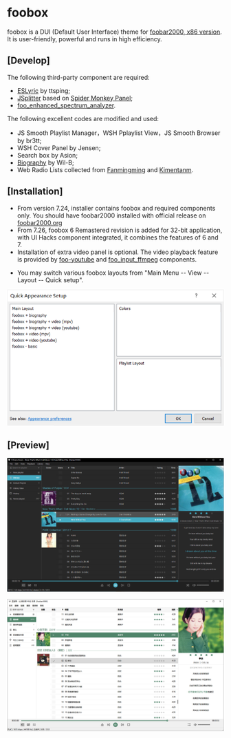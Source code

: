 # foobox
foobox is a DUI (Default User Interface) theme for [foobar2000, x86 version](https://www.foobar2000.org). It is user-friendly, powerful and runs in high efficiency.
## [Develop]
The following third-party component are required:   
* [ESLyric](https://github.com/ESLyric/release) by ttsping;  
* [JSplitter](https://foobar2000.ru/forum/viewtopic.php?t=6378) based on [Spider Monkey Panel](https://github.com/TheQwertiest/foo_spider_monkey_panel);  
* [foo_enhanced_spectrum_analyzer](https://hydrogenaud.io/index.php/topic,116014.0.html).  

The following excellent codes are modified and used:  
* JS Smooth Playlist Manager，WSH Pplaylist View，JS Smooth Browser by br3tt;  
* WSH Cover Panel by Jensen;  
* Search box by Asion;  
* [Biography](https://github.com/Wil-B/Biography) by Wil-B;  
* Web Radio Lists collected from [Fanmingming](https://github.com/fanmingming) and [Kimentanm](https://github.com/Kimentanm).  
## [Installation]   
* From version 7.24, installer contains foobox and required components only. You should have foobar2000 installed with official release on [foobar2000.org](https://www.foobar2000.org)  
* From 7.26, foobox 6 Remastered revision is added for 32-bit application, with UI Hacks component integrated, it combines the features of 6 and 7.    
* Installation of extra video panel is optional. The video playback feature is provided by [foo-youtube](https://fy.3dyd.com/download/) and [foo_input_ffmpeg](https://www.foobar2000.org/components/view/foo_input_ffmpeg) components.   

<!--
Unpack the latest release package and then:
* Copy "themes" folder to your foobar2000 installation directory;
* Copy all folders of "profile" to foobar2000 profile directory;
* Biography panel(Wil-B) requires [fontawesome-webfont.ttf](https://ghproxy.com/https://github.com/beakerbrowser/beakerbrowser.com/raw/master/fonts/fontawesome-webfont.ttf), copy it to  C:\Windows\Fonts

> **Note** for portable installation, foobar2000 profile is located under root directory of foobar2000.
> Directory structure:

<span style="display:block;text-align:left">![](info/portable.png)</span>

> **Note** for non-portable installation, foobar2000 profile is located in the user's data directory:\
> **C:\Users\YourUsername\AppData\Roaming\foobar2000** (version 1.x)\
> **C:\Users\YourUsername\AppData\Roaming\foobar2000-v2** (version 2.x)\
> Directory structure (2.x):

<span style="display:block;text-align:left">![](info/nonportable.png)</span>

## [Extra panel of video]
From version 7.16, foobox supports foo-youtube and foo-mpv video panel integration, but they are not included in standard release pack. As needed, you may download the video panel integration packs([github](https://github.com/dream7180/foobox-en/releases/tag/video) | [gitee](https://gitee.com/dream7180/foobox-en/releases/tag/video)), install them as per instruction (similar with above), and then 
-->
* You may switch various foobox layouts from "Main Menu -- View -- Layout -- Quick setup".

<span style="display:block;text-align:left">![](info/dui.png)</span>

## [Preview]

![alt text](info/screenshot-dark.jpg "foobox - DUI foobar2000 media player")

![alt text](info/screenshot-light.jpg "foobox - DUI foobar2000 media player")
